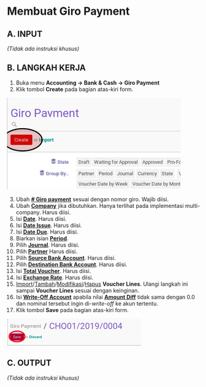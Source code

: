 # Membuat Giro Payment

## A. INPUT

*(Tidak ada instruksi khusus)*

## B. LANGKAH KERJA

1. Buka menu **Accounting -> Bank & Cash -> Giro Payment**
2. Klik tombol **Create** pada bagian atas-kiri form.

![](../../img/giro-payment/tombol-create.png)

3. Ubah **[# Giro payment](./penjelasan.md#field-name)** sesuai dengan nomor giro. Wajib diisi.
4. Ubah **[Company](./penjelasan.md#field-company)** jika dibutuhkan. Hanya terlihat pada implementasi multi-company. Harus diisi.
5. Isi **[Date](./penjelasan.md#field-date)**. Harus diisi.
6. Isi **[Date Issue](./penjelasan.md#field-date-issue)**. Harus diisi.
7. Isi **[Date Due](./penjelasan.md#field-date-due)**. Harus diisi.
8. Biarkan isian **[Period](./penjelasan.md#field-period)**.
9. Pilih **[Journal](./penjelasan.md#field-journal)**. Harus diisi.
10. Pilih **[Partner](./penjelasan.md#field-partner)** Harus diisi.
11. Pilih **[Source Bank Account](./penjelasan.md#field-source-account)**. Harus diisi.
12. Pilih **[Destination Bank Account](./penjelasan.md#field-destination-account)**. Harus diisi.
13. Isi **[Total Voucher](./penjelasan.md#field-total-voucher)**. Harus diisi.
14. Isi **[Exchange Rate](./penjelasan.md#field-exchange-rate)**. Harus diisi.
15. <a name="l15">[Import](./membuat-detail-import.md)/[Tambah](./membuat-detail-manual.md)/[Modifikasi](./line-modifikasi.md)/[Hapus](./line-hapus.md) **Voucher Lines**</a>. Ulangi langkah ini sampai **Voucher Lines** sesuai dengan keinginan.
16. <a name="langkah-16">Isi</a> **[Write-Off Account](./penjelasan.md#field-writeoff-account)** apabila nilai **[Amount Diff](./penjelasan.md#field-amount-diff)** tidak sama dengan 0.0 dan nominal tersebut ingin di-*write-off* ke akun tertentu.
17. Klik tombol **Save** pada bagian atas-kiri form.

![](../../img/giro-payment/tombol-save.png)

## C. OUTPUT

*(Tidak ada instruksi khusus)*
